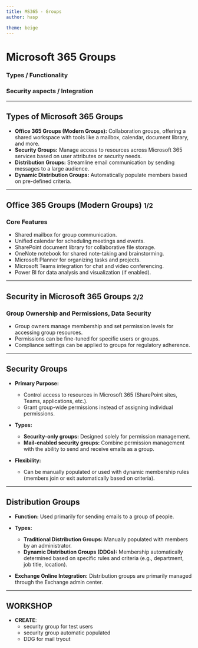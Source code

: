 ```yaml
---
title: MS365 - Groups
author: hasp

theme: beige
---
```


# Microsoft 365 Groups

### Types / Functionality

### Security aspects / Integration

---

## Types of Microsoft 365 Groups

- **Office 365 Groups (Modern Groups):** Collaboration groups, offering a shared workspace with tools like a mailbox, calendar, document library, and more.
- **Security Groups:** Manage access to resources across Microsoft 365 services based on user attributes or security needs.
- **Distribution Groups:** Streamline email communication by sending messages to a large audience.
- **Dynamic Distribution Groups:** Automatically populate members based on pre-defined criteria.

---

## Office 365 Groups (Modern Groups) <small>1/2</small>

### Core Features

- Shared mailbox for group communication.
- Unified calendar for scheduling meetings and events.
- SharePoint document library for collaborative file storage.
- OneNote notebook for shared note-taking and brainstorming.
- Microsoft Planner for organizing tasks and projects.  
- Microsoft Teams integration for chat and video conferencing.
- Power BI for data analysis and visualization (if enabled).

---

## Security in Microsoft 365 Groups <small>2/2</small>

### Group Ownership and Permissions, Data Security

- Group owners manage membership and set permission levels for accessing group resources.
- Permissions can be fine-tuned for specific users or groups.
- Compliance settings can be applied to groups for regulatory adherence.

---

## Security Groups

- **Primary Purpose:**
  - Control access to resources in Microsoft 365 (SharePoint sites, Teams, applications, etc.).
  - Grant group-wide permissions instead of assigning individual permissions.

- **Types:**
  - **Security-only groups:** Designed solely for permission management.
  - **Mail-enabled security groups:** Combine permission management with the ability to send and receive emails as a group.

- **Flexibility:**
  - Can be manually populated or used with dynamic membership rules (members join or exit automatically based on criteria).

---

## Distribution Groups

- **Function:** Used primarily for sending emails to a group of people.
- **Types:**
  - **Traditional Distribution Groups:** Manually populated with members by an administrator.
  - **Dynamic Distribution Groups (DDGs):** Membership automatically determined based on specific rules and criteria (e.g., department, job title, location).

- **Exchange Online Integration:** Distribution groups are primarily managed through the Exchange admin center.

---

## WORKSHOP

- **CREATE**:
  - security group for test users
  - security group automatic populated
  - DDG for mail tryout
